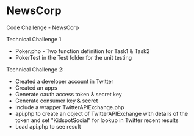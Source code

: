 # NewsCorp
Code Challenge - NewsCorp

Technical Challenge 1

- Poker.php - Two function definition for Task1 & Task2
- PokerTest in the Test folder for the unit testing


Technical Challenge 2:

- Created a developer account in Twitter
- Created an apps
- Generate oauth access token & secret key
- Generate consumer key & secret
- Include a wrapper TwitterAPIExchange.php
- api.php to create an object of TwitterAPIExchange with details of the token and set "KidspotSocial" for lookup in Twitter recent results
- Load api.php to see result
